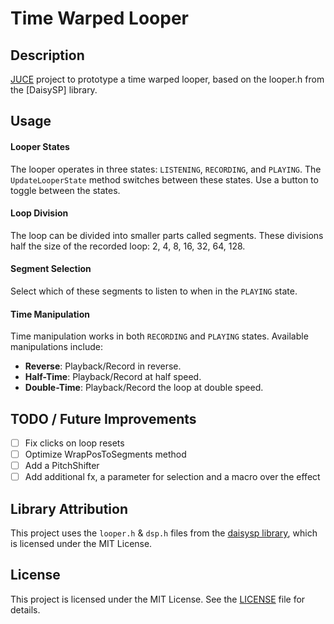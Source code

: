 # Time Warped Looper

## Description

[JUCE](https://juce.com/) project to prototype a time warped looper, based on the looper.h from the [DaisySP] library.

## Usage

#### Looper States

The looper operates in three states: `LISTENING`, `RECORDING`, and `PLAYING`. The `UpdateLooperState` method switches between these states. Use a button to toggle between the states.

#### Loop Division
The loop can be divided into smaller parts called segments. These divisions half the size of the recorded loop: 2, 4, 8, 16, 32, 64, 128.

#### Segment Selection
Select which of these segments to listen to when in the `PLAYING` state.

#### Time Manipulation
Time manipulation works in both `RECORDING` and `PLAYING` states. Available manipulations include:
- **Reverse**: Playback/Record in reverse.
- **Half-Time**: Playback/Record at half speed.
- **Double-Time**: Playback/Record the loop at double speed.

## TODO / Future Improvements

- [ ] Fix clicks on loop resets
- [ ] Optimize WrapPosToSegments method
- [ ] Add a PitchShifter
- [ ] Add additional fx, a parameter for selection and a macro over the effect

## Library Attribution

This project uses the `looper.h` & `dsp.h` files from the [daisysp library](https://github.com/electro-smith/DaisySP), which is licensed under the MIT License.

## License

This project is licensed under the MIT License. See the [LICENSE](./LICENSE) file for details.
